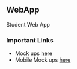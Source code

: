 ## WebApp
Student Web App

### Important Links
- Mock ups [here](https://www.figma.com/file/krPn0PifGf8Y931WdQqnwp/Beyond-Class?node-id=0%3A1)
- Mobile Mock ups [here](https://www.figma.com/file/AYLVe2HbbVk4qwbq9Cb8is/Mobile-version?node-id=0%3A1)